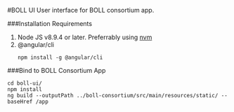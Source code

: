 #BOLL UI
User interface for BOLL consortium app.

###Installation Requirements
1. Node JS v8.9.4 or later. Preferrably using [nvm](https://github.com/creationix/nvm)
2. @angular/cli
	```console
	npm install -g @angular/cli
	```

###Bind to BOLL Consortium App
```
cd boll-ui/
npm install
ng build --outputPath ../boll-consortium/src/main/resources/static/ --baseHref /app
```
